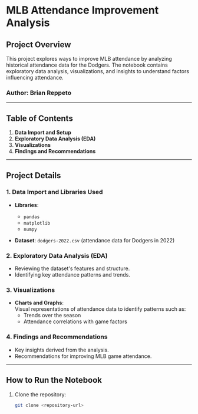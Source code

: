# MLB Attendance Improvement Analysis

## Project Overview

This project explores ways to improve MLB attendance by analyzing historical attendance data for the Dodgers. The notebook contains exploratory data analysis, visualizations, and insights to understand factors influencing attendance.

### Author: Brian Reppeto 

---

## Table of Contents

1. **Data Import and Setup**  
2. **Exploratory Data Analysis (EDA)**  
3. **Visualizations**  
4. **Findings and Recommendations**  

---

## Project Details

### 1. Data Import and Libraries Used

- **Libraries**:  
  - `pandas`  
  - `matplotlib`  
  - `numpy`  

- **Dataset**: `dodgers-2022.csv` (attendance data for Dodgers in 2022)

### 2. Exploratory Data Analysis (EDA)

- Reviewing the dataset's features and structure.  
- Identifying key attendance patterns and trends.  

### 3. Visualizations

- **Charts and Graphs**:  
  Visual representations of attendance data to identify patterns such as:  
  - Trends over the season  
  - Attendance correlations with game factors  

### 4. Findings and Recommendations

- Key insights derived from the analysis.  
- Recommendations for improving MLB game attendance.  

---

## How to Run the Notebook

1. Clone the repository:
   ```bash
   git clone <repository-url>
